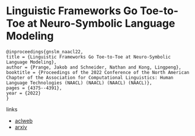 # Linguistic Frameworks Go Toe-to-Toe at Neuro-Symbolic Language Modeling

```
@inproceedings{gnslm_naacl22,
title = {Linguistic Frameworks Go Toe-to-Toe at Neuro-Symbolic Language Modeling},
author = {Prange, Jakob and Schneider, Nathan and Kong, Lingpeng},
booktitle = {Proceedings of the 2022 Conference of the North American Chapter of the Association for Computational Linguistics: Human Language Technologies (NAACL) (NAACL) (NAACL) (NAACL)},
pages = {4375--4391},
year = {2022}
}
```

links
- [aclweb](https://www.aclweb.org/anthology/2022.naacl-main.325/)
- [arxiv](https://arxiv.org/abs/2112.07874)
